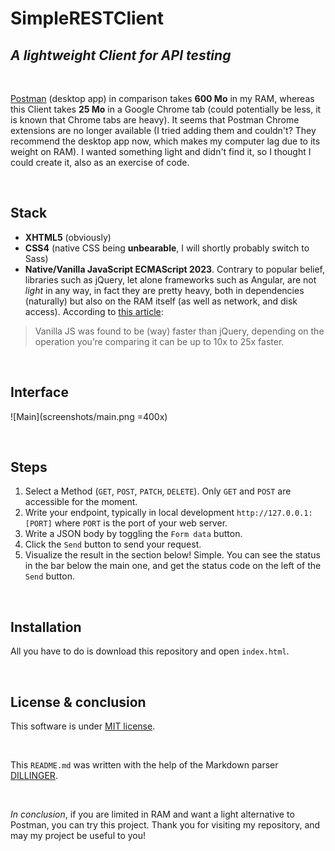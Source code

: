 # SimpleRESTClient
## _A lightweight Client for API testing_

<br/>

[Postman](https://postman.com) (desktop app) in comparison takes **600 Mo** in my RAM, whereas this Client takes **25 Mo** in a Google Chrome tab (could potentially be less, it is known that Chrome tabs are heavy). It seems that Postman Chrome extensions are no longer available (I tried adding them and couldn't? They recommend the desktop app now, which makes my computer lag due to its weight on RAM). I wanted something light and didn't find it, so I thought I could create it, also as an exercise of code.

<br/>

## Stack

- **XHTML5** (obviously)
- **CSS4** (native CSS being **unbearable**, I will shortly probably switch to Sass)
- **Native/Vanilla JavaScript ECMAScript 2023**. Contrary to popular belief, libraries such as jQuery, let alone frameworks such as Angular, are not _light_ in any way, in fact they are pretty heavy, both in dependencies (naturally) but also on the RAM itself (as well as network, and disk access). According to [this article](https://javascript.plainenglish.io/why-developers-prefer-vanilla-javascript-over-jquery-e707b249d421):

> Vanilla JS was found to be (way) faster than jQuery, depending on the operation you’re comparing it can be up to 10x to 25x faster.

<br/>

## Interface

![Main](screenshots/main.png =400x)

<br/>

## Steps

1) Select a Method (`GET`, `POST`, `PATCH`, `DELETE`). Only `GET` and `POST` are accessible for the moment.
2) Write your endpoint, typically in local development `http://127.0.0.1:[PORT]` where `PORT` is the port of your web server.
3) Write a JSON body by toggling the `Form data` button.
4) Click the `Send` button to send your request.
5) Visualize the result in the section below! Simple. You can see the status in the bar below the main one, and get the status code on the left of the `Send` button.

<br/>

## Installation

All you have to do is download this repository and open `index.html`.

<br/>

## License & conclusion

This software is under [MIT license](https://memgraph.com/blog/what-is-mit-license).

<br/>

This `README.md` was written with the help of the Markdown parser [DILLINGER](https://dillinger.io/).

<br/>

_In conclusion_, if you are limited in RAM and want a light alternative to Postman, you can try this project. Thank you for visiting my repository, and may my project be useful to you!
